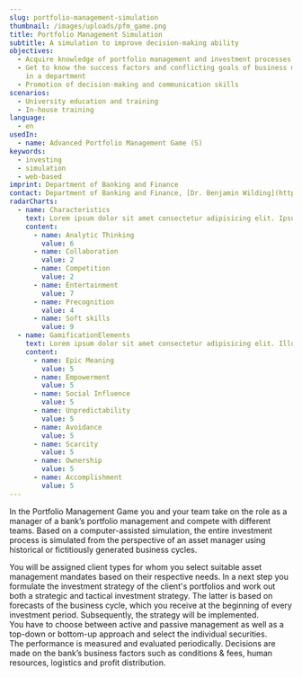 ```yaml
---
slug: portfolio-management-simulation
thumbnail: /images/uploads/pfm_game.png
title: Portfolio Management Simulation
subtitle: A simulation to improve decision-making ability
objectives:
  - Acquire knowledge of portfolio management and investment processes​
  - Get to know the success factors and conflicting goals of business management
    in a department​
  - Promotion of decision-making and communication skills
scenarios:
  - University education and training
  - In-house training
language:
  - en
usedIn:
  - name: Advanced Portfolio Management Game (S)
keywords:
  - investing
  - simulation
  - web-based
imprint: Department of Banking and Finance
contact: Department of Banking and Finance, [Dr. Benjamin Wilding](https://www.bf.uzh.ch/de/persons/wilding-benjamin)
radarCharts:
  - name: Characteristics
    text: Lorem ipsum dolor sit amet consectetur adipisicing elit. Ipsum blanditiis corrupti porro tempore necessitatibus dolorem dolor, animi nihil nam pariatur libero quos commodi iste ipsa quae adipisci qui suscipit. Sint?
    content:
      - name: Analytic Thinking
        value: 6
      - name: Collaboration
        value: 2
      - name: Competition
        value: 2
      - name: Entertainment
        value: 7
      - name: Precognition
        value: 4
      - name: Soft skills
        value: 9
  - name: GamificationElements
    text: Lorem ipsum dolor sit amet consectetur adipisicing elit. Illum sint consequuntur, id ducimus eius aperiam dicta sapiente, error et obcaecati temporibus soluta molestias placeat. Ad quisquam impedit beatae libero quam!
    content:
      - name: Epic Meaning
        value: 5
      - name: Empowerment
        value: 5
      - name: Social Influence
        value: 5
      - name: Unpredictability
        value: 5
      - name: Avoidance
        value: 5
      - name: Scarcity
        value: 5
      - name: Ownership
        value: 5
      - name: Accomplishment
        value: 5
---
```


In the Portfolio Management Game you and your team take on the role as a manager of a bank’s portfolio management and compete with different teams. Based on a computer-assisted simulation, the entire investment process is simulated from the perspective of an asset manager using historical or fictitiously generated business cycles.

You will be assigned client types for whom you select suitable asset management mandates based on their respective needs. In a next step you formulate the investment strategy of the client's portfolios and work out both a strategic and tactical investment strategy. The latter is based on forecasts of the business cycle, which you receive at the beginning of every investment period. Subsequently, the strategy will be implemented. You have to choose between active and passive management as well as a top-down or bottom-up approach and select the individual securities. The performance is measured and evaluated periodically. Decisions are made on the bank’s business factors such as conditions & fees, human resources, logistics and profit distribution.
